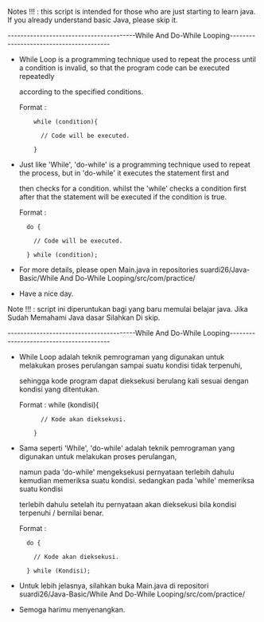 Notes !!! : this script is intended for those who are just starting to learn java. If you already understand basic Java, please skip it.

----------------------------------------While And Do-While Looping----------------------------------------

- While Loop is a programming technique used to repeat the process until a condition is invalid, so that the program code can be executed repeatedly 

  according to the specified conditions.
  
  Format : 
  
          while (condition){
            
            // Code will be executed.
            
          }
          
          
- Just like 'While', 'do-while' is a programming technique used to repeat the process, but in 'do-while' it executes the statement first and 

  then checks for a condition. whilst the 'while' checks a condition first after that the statement will be executed if the condition is true.
  
  Format :
  
        do {
          
          // Code will be executed.
          
        } while (condition);
        
        
- For more details, please open Main.java in repositories suardi26/Java-Basic/While And Do-While Looping/src/com/practice/

- Have a nice day. 

Note !!! : script ini diperuntukan bagi yang baru memulai belajar java. Jika Sudah Memahami Java dasar Silahkan Di skip.

----------------------------------------While And Do-While Looping----------------------------------------

- While Loop adalah teknik pemrograman yang digunakan untuk melakukan proses perulangan sampai suatu kondisi tidak terpenuhi, 

  sehingga kode program dapat dieksekusi berulang kali sesuai dengan kondisi yang ditentukan.
  
  Format : 
          while (kondisi){
            
            // Kode akan dieksekusi.
            
          }
          
          
- Sama seperti 'While', 'do-while' adalah teknik pemrograman yang digunakan untuk melakukan proses perulangan,
  
  namun pada 'do-while' mengeksekusi pernyataan terlebih dahulu kemudian memeriksa suatu kondisi. sedangkan pada 'while' memeriksa suatu kondisi
  
  terlebih dahulu setelah itu pernyataan akan dieksekusi bila kondisi terpenuhi / bernilai benar.
  
  Format :
  
        do {
          
          // Kode akan dieksekusi.
          
        } while (Kondisi);
        
        
- Untuk lebih jelasnya, silahkan buka Main.java di repositori suardi26/Java-Basic/While And Do-While Looping/src/com/practice/

- Semoga harimu menyenangkan.
        
